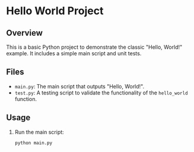# Hello World Project

## Overview
This is a basic Python project to demonstrate the classic "Hello, World!" example. It includes a simple main script and unit tests.

## Files
- `main.py`: The main script that outputs "Hello, World!".
- `test.py`: A testing script to validate the functionality of the `hello_world` function.

## Usage
1. Run the main script:
   ```bash
   python main.py